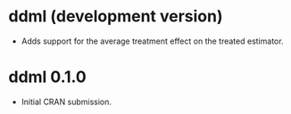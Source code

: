 # ddml (development version)

- Adds support for the average treatment effect on the treated estimator.

# ddml 0.1.0

* Initial CRAN submission.
